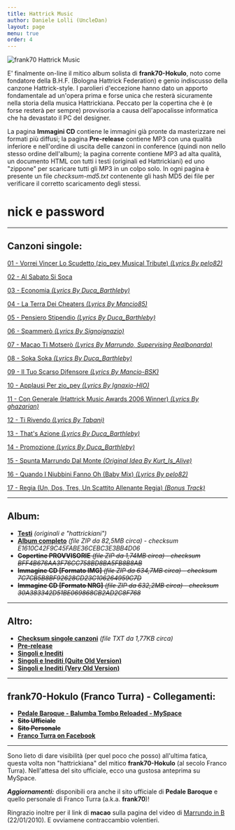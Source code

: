 ```yaml
---
title: Hattrick Music
author: Daniele Lolli (UncleDan)
layout: page
menu: true
order: 4
---
```

![frank70 Hattrick Music](https://www.danielelolli.it/files/frank70/folder.gif)

E' finalmente on-line il mitico album solista di **frank70-Hokulo**, noto come fondatore della B.H.F. (Bologna Hattrick Federation) e genio indiscusso della canzone Hattrick-style. I parolieri d'eccezione hanno dato un apporto fondamentale ad un'opera prima e forse unica che resterà sicuramente nella storia della musica Hattrickiana. Peccato per la copertina che è (e forse resterà per sempre) provvisoria a causa dell'apocalisse informatica che ha devastato il PC del designer.

La pagina **Immagini CD** contiene le immagini già pronte da masterizzare nei formati più diffusi; la pagina **Pre-release** contiene MP3 con una qualità inferiore e nell'ordine di uscita delle canzoni in conference (quindi non nello stesso ordine dell'album); la pagina corrente contiene MP3 ad alta qualità, un documento HTML con tutti i testi (originali ed Hattrickiani) ed uno "zippone" per scaricare tutti gli MP3 in un colpo solo. In ogni pagina è presente un file *checksum-md5.txt* contenente gli hash MD5 dei file per verificare il corretto scaricamento degli stessi.

# nick e password
---
## Canzoni singole:


[01 - Vorrei Vincer Lo Scudetto (zio_pey Musical Tribute) *(Lyrics By pelo82)*](https://www.danielelolli.it/files/frank70/01%20-%20Vorrei%20Vincer%20Lo%20Scudetto%20%28zio_pey%20Musical%20Tribute%29%20%28Lyrics%20By%20pelo82%29.mp3)

[02 - Al Sabato Si Soca](https://www.danielelolli.it/files/frank70/02%20-%20Al%20Sabato%20Si%20Soca.mp3)

[03 - Economia *(Lyrics By Duca_Barthleby)*](https://www.danielelolli.it/files/frank70/03%20-%20Economia%20%28Lyrics%20By%20Duca_Barthleby%29.mp3)

[04 - La Terra Dei Cheaters *(Lyrics By Mancio85)*](https://www.danielelolli.it/files/frank70/04%20-%20La%20Terra%20Dei%20Cheaters%20%28Lyrics%20By%20Mancio85%29.mp3)

[05 - Pensiero Stipendio *(Lyrics By Duca_Barthleby)*](https://www.danielelolli.it/files/frank70/05%20-%20Pensiero%20Stipendio%20%28Lyrics%20By%20Duca_Barthleby%29.mp3)

[06 - Spammerò *(Lyrics By Signoignazio)*](https://www.danielelolli.it/files/frank70/06%20-%20Spammero%27%20%28Lyrics%20By%20Signoignazio%29.mp3)

[07 - Macao Ti Motserò *(Lyrics By Marrundo, Supervising Realbonarda)*](http://www.danielelolli.it/files/frank70/07%20-%20Macao%20Ti%20Motsero%27%20%28Lyrics%20By%20Marrundo%2C%20Supervising%20Realbonarda%29.mp3)

[08 - Soka Soka *(Lyrics By Duca_Barthleby)*](http://www.danielelolli.it/files/frank70/08%20-%20Soka%20Soka%20%28Lyrics%20By%20Duca_Barthleby%29.mp3)

[09 - Il Tuo Scarso Difensore *(Lyrics By Mancio-BSK)*](http://www.danielelolli.it/files/frank70/09%20-%20Il%20Tuo%20Scarso%20Difensore%20%28Lyrics%20By%20Mancio-BSK%29.mp3)

[10 - Applausi Per zio_pey *(Lyrics By Ignaxio-HIO)*](http://www.danielelolli.it/files/frank70/10%20-%20Applausi%20Per%20zio_pey%20%28Lyrics%20By%20Ignaxio-HIO%29.mp3)

[11 - Con Generale (Hattrick Music Awards 2006 Winner) *(Lyrics By ghazarian)*](http://www.danielelolli.it/files/frank70/11%20-%20Con%20Generale%20%28Hattrick%20Music%20Awards%202006%20Winner%29%20%28Lyrics%20By%20ghazarian%29.mp3)

[12 - Ti Rivendo *(Lyrics By Tabani)*](http://www.danielelolli.it/files/frank70/12%20-%20Ti%20Rivendo%20%28Lyrics%20By%20Tabani%29.mp3)

[13 - That's Azione  *(Lyrics By Duca_Barthleby)*](http://www.danielelolli.it/files/frank70/13%20-%20That%27s%20Azione%20%28Lyrics%20By%20Duca_Barthleby%29.mp3)

[14 - Promozione  *(Lyrics By Duca_Barthleby)*](http://www.danielelolli.it/files/frank70/14%20-%20Promozione%20%28Lyrics%20By%20Duca_Barthleby%29.mp3)

[15 - Spunta Marrundo Dal Monte  *(Original Idea By Kurt_Is_Alive)*](http://www.danielelolli.it/files/frank70/15%20-%20Spunta%20Marrundo%20Dal%20Monte%20%28Original%20Idea%20By%20Kurt_Is_Alive%29.mp3)

[16 - Quando I Niubbini Fanno Oh (Baby Mix) *(Lyrics By pelo82)*](http://www.danielelolli.it/files/frank70/16%20-%20Quando%20I%20Niubbini%20Fanno%20Oh%20%28Baby%20Mix%29%20%28Lyrics%20By%20pelo82%29.mp3)

[17 - Regia (Un, Dos, Tres, Un Scattito Allenante Regia) *(Bonus Track)*](http://www.danielelolli.it/files/frank70/17%20-%20Regia%20%20%28Un%2C%20Dos%2C%20Tres%2C%20Un%20Scattito%20Allenante%20Regia%29%20%28Bonus%20Track%29.mp3)

---
## Album:

* [**Testi**](lyrics/) *(originali e "hattrickiani")*
* [**Album completo**](http://www.danielelolli.it/files/frank70/frank70-Hokulo%20-%202007%20-%20Nick%20E%20Password%20%28Hattrick%20Revisited%29.zip) *(file ZIP da 82,5MB circa) - checksum E1610C42F9C45FABE36CEBC3E3BB4D06*
* ~~**Copertine PROVVISORIE** *(file ZIP da 1,74MB circa) - checksum BFF4B676AA3F76CC758BD8BA5FB8B8AB*~~
* ~~**Immagine CD [Formato IMG]** *(file ZIP da 634,7MB circa) - checksum 7C7CB5B8BF92628CD23C106264959C7D*~~
* ~~**Immagine CD [Formato NRG]** *(file ZIP da 632,2MB circa) - checksum 30A383342D51BE069868CB2AD2C8F768*~~

---
## Altro:

* [**Checksum singole canzoni**](https://www.danielelolli.it/files/frank70/checksum-md5.txt) *(file TXT da 1,77KB circa)*
* [**Pre-release**](pre-release/)
* [**Singoli e Inediti**](singoli-e-inediti/)
* [**Singoli e Inediti (Quite Old Version)**](singoli-e-inediti-quite-old-version/)
* [**Singoli e Inediti (Very Old Version)**](singoli-e-inediti-very-old-version/)

---
## frank70-Hokulo (Franco Turra) - Collegamenti:

* [**Pedale Baroque - Balumba Tombo Reloaded - MySpace**](http://www.myspace.com/pedalebaroque)
* ~~**Sito Ufficiale**~~
* ~~**Sito Personale**~~
* [**Franco Turra on Facebook**](http://www.facebook.com/francoturra)

---
Sono lieto di dare visibilità (per quel poco che posso) all'ultima fatica, questa volta non "hattrickiana" del mitico **frank70-Hokulo** (al secolo Franco Turra). Nell'attesa del sito ufficiale, ecco una gustosa anteprima su MySpace.

***Aggiornamenti:*** disponibili ora anche il sito ufficiale di **Pedale Baroque** e quello personale di Franco Turra (a.k.a. **frank70**)!

Ringrazio inoltre per il link di **macao** sulla pagina del video di [Marrundo in B](http://www.gamefox.it/hattrick/marrundo-in-b-il-video) (22/01/2010). E ovviamene contraccambio volentieri.

